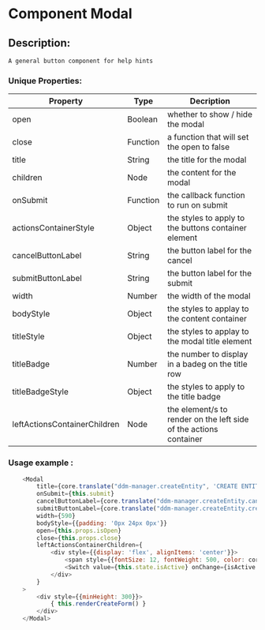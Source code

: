 # Component Modal
## Description: 
`A general button component for help hints`
### Unique Properties:
| Property | Type | Decription |
| -------- | ---- | ---------- |
| open | Boolean | whether to show / hide the modal |
| close | Function | a function that will set the open to false |
| title | String | the title for the modal |
| children | Node | the content for the modal |
| onSubmit | Function | the callback function to run on submit |
| actionsContainerStyle | Object | the styles to apply to the buttons container element |
| cancelButtonLabel | String | the button label for the cancel |
| submitButtonLabel | String | the button label for the submit |
| width | Number | the width of the modal |
| bodyStyle | Object | the styles to applay to the content container |
| titleStyle | Object | the styles to applay to the modal title element |
| titleBadge | Number | the number to display in a badeg on the title row |
| titleBadgeStyle | Object | the styles to apply to the title badge |
| leftActionsContainerChildren | Node | the element/s to render on the left side of the actions container |

### Usage example : 
```javascript
    <Modal 
        title={core.translate("ddm-manager.createEntity", 'CREATE ENTITY')}
        onSubmit={this.submit}
        cancelButtonLabel={core.translate("ddm-manager.createEntity.cancel", 'cancel')}
        submitButtonLabel={core.translate("ddm-manager.createEntity.create", 'create')}
        width={590}
        bodyStyle={{padding: '0px 24px 0px'}}
        open={this.props.isOpen}
        close={this.props.close}
        leftActionsContainerChildren={
            <div style={{display: 'flex', alignItems: 'center'}}>
                <span style={{fontSize: 12, fontWeight: 500, color: core.theme('colors.primary')}}>{core.translate("ddm-manager.createEntity.active", 'Active')}:</span>
                <Switch value={this.state.isActive} onChange={isActive => this.setState({isActive})}/>
            </div>
        }
    >
        <div style={{minHeight: 300}}>
            { this.renderCreateForm() }
        </div>
    </Modal>
```